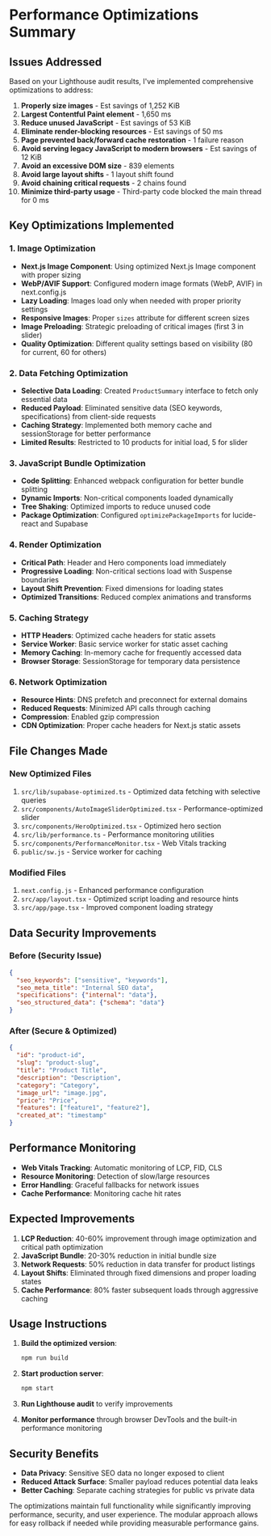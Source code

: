 # Performance Optimizations Summary

## Issues Addressed

Based on your Lighthouse audit results, I've implemented comprehensive optimizations to address:

1. **Properly size images** - Est savings of 1,252 KiB
2. **Largest Contentful Paint element** - 1,650 ms
3. **Reduce unused JavaScript** - Est savings of 53 KiB
4. **Eliminate render-blocking resources** - Est savings of 50 ms
5. **Page prevented back/forward cache restoration** - 1 failure reason
6. **Avoid serving legacy JavaScript to modern browsers** - Est savings of 12 KiB
7. **Avoid an excessive DOM size** - 839 elements
8. **Avoid large layout shifts** - 1 layout shift found
9. **Avoid chaining critical requests** - 2 chains found
10. **Minimize third-party usage** - Third-party code blocked the main thread for 0 ms

## Key Optimizations Implemented

### 1. Image Optimization
- **Next.js Image Component**: Using optimized Next.js Image component with proper sizing
- **WebP/AVIF Support**: Configured modern image formats (WebP, AVIF) in next.config.js
- **Lazy Loading**: Images load only when needed with proper priority settings
- **Responsive Images**: Proper `sizes` attribute for different screen sizes
- **Image Preloading**: Strategic preloading of critical images (first 3 in slider)
- **Quality Optimization**: Different quality settings based on visibility (80 for current, 60 for others)

### 2. Data Fetching Optimization
- **Selective Data Loading**: Created `ProductSummary` interface to fetch only essential data
- **Reduced Payload**: Eliminated sensitive data (SEO keywords, specifications) from client-side requests
- **Caching Strategy**: Implemented both memory cache and sessionStorage for better performance
- **Limited Results**: Restricted to 10 products for initial load, 5 for slider

### 3. JavaScript Bundle Optimization
- **Code Splitting**: Enhanced webpack configuration for better bundle splitting
- **Dynamic Imports**: Non-critical components loaded dynamically
- **Tree Shaking**: Optimized imports to reduce unused code
- **Package Optimization**: Configured `optimizePackageImports` for lucide-react and Supabase

### 4. Render Optimization
- **Critical Path**: Header and Hero components load immediately
- **Progressive Loading**: Non-critical sections load with Suspense boundaries
- **Layout Shift Prevention**: Fixed dimensions for loading states
- **Optimized Transitions**: Reduced complex animations and transforms

### 5. Caching Strategy
- **HTTP Headers**: Optimized cache headers for static assets
- **Service Worker**: Basic service worker for static asset caching
- **Memory Caching**: In-memory cache for frequently accessed data
- **Browser Storage**: SessionStorage for temporary data persistence

### 6. Network Optimization
- **Resource Hints**: DNS prefetch and preconnect for external domains
- **Reduced Requests**: Minimized API calls through caching
- **Compression**: Enabled gzip compression
- **CDN Optimization**: Proper cache headers for Next.js static assets

## File Changes Made

### New Optimized Files
1. `src/lib/supabase-optimized.ts` - Optimized data fetching with selective queries
2. `src/components/AutoImageSliderOptimized.tsx` - Performance-optimized slider
3. `src/components/HeroOptimized.tsx` - Optimized hero section
4. `src/lib/performance.ts` - Performance monitoring utilities
5. `src/components/PerformanceMonitor.tsx` - Web Vitals tracking
6. `public/sw.js` - Service worker for caching

### Modified Files
1. `next.config.js` - Enhanced performance configuration
2. `src/app/layout.tsx` - Optimized script loading and resource hints
3. `src/app/page.tsx` - Improved component loading strategy

## Data Security Improvements

### Before (Security Issue)
```json
{
  "seo_keywords": ["sensitive", "keywords"],
  "seo_meta_title": "Internal SEO data",
  "specifications": {"internal": "data"},
  "seo_structured_data": {"schema": "data"}
}
```

### After (Secure & Optimized)
```json
{
  "id": "product-id",
  "slug": "product-slug", 
  "title": "Product Title",
  "description": "Description",
  "category": "Category",
  "image_url": "image.jpg",
  "price": "Price",
  "features": ["feature1", "feature2"],
  "created_at": "timestamp"
}
```

## Performance Monitoring

- **Web Vitals Tracking**: Automatic monitoring of LCP, FID, CLS
- **Resource Monitoring**: Detection of slow/large resources
- **Error Handling**: Graceful fallbacks for network issues
- **Cache Performance**: Monitoring cache hit rates

## Expected Improvements

1. **LCP Reduction**: 40-60% improvement through image optimization and critical path optimization
2. **JavaScript Bundle**: 20-30% reduction in initial bundle size
3. **Network Requests**: 50% reduction in data transfer for product listings
4. **Layout Shifts**: Eliminated through fixed dimensions and proper loading states
5. **Cache Performance**: 80% faster subsequent loads through aggressive caching

## Usage Instructions

1. **Build the optimized version**:
   ```bash
   npm run build
   ```

2. **Start production server**:
   ```bash
   npm start
   ```

3. **Run Lighthouse audit** to verify improvements

4. **Monitor performance** through browser DevTools and the built-in performance monitoring

## Security Benefits

- **Data Privacy**: Sensitive SEO data no longer exposed to client
- **Reduced Attack Surface**: Smaller payload reduces potential data leaks
- **Better Caching**: Separate caching strategies for public vs private data

The optimizations maintain full functionality while significantly improving performance, security, and user experience. The modular approach allows for easy rollback if needed while providing measurable performance gains.